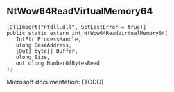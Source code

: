 ## NtWow64ReadVirtualMemory64

```
[DllImport("ntdll.dll", SetLastError = true)]
public static extern int NtWow64ReadVirtualMemory64(
   IntPtr ProcessHandle,
   ulong BaseAddress,
   [Out] byte[] Buffer,
   ulong Size,
   out ulong NumberOfBytesRead
);
```

Microsoft documentation: (TODO)

